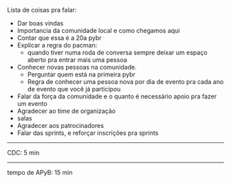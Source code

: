 Lista de coisas pra falar:

* Dar boas vindas
* Importancia da comunidade local e como chegamos aqui 
* Contar que essa é a 20a pybr
* Explicar a regra do pacman:
    - quando tiver numa roda de conversa sempre deixar um espaço aberto pra entrar mais uma pessoa
* Conhecer novas pessoas na comunidade.
  - Perguntar quem está na primeira pybr
  - Regra de conhecer uma pessoa nova por dia de evento pra cada ano de evento que você já participou
* Falar da força da comunidade e o quanto é necessário apoio pra fazer um evento
* Agradecer ao time de organização
* salas
* Agradecer aos patrocinadores
* Falar das sprints, e reforçar inscrições pra sprints

------- 

CDC: 5 min

-----
tempo de APyB: 15 min
